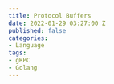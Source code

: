 ```yaml
---
title: Protocol Buffers
date: 2022-01-29 03:27:00 Z
published: false
categories:
- Language
tags:
- gRPC
- Golang
---
```


